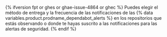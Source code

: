 {% ifversion fpt or ghes or ghae-issue-4864 or ghec %}
Puedes elegir el método de entrega y la frecuencia de las notificaciones de
las {% data variables.product.prodname_dependabot_alerts %} en los repositorios que estás observando o donde te hayas suscrito a las notificaciones para las alertas de seguridad.
{% endif %}
